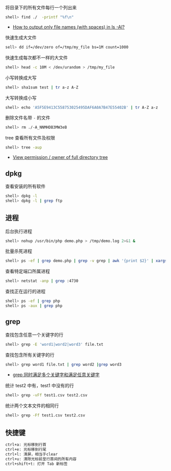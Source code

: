 将目录下的所有文件每行一个列出来

```sh
shell> find ./  -printf "%f\n"
```

- [How to output only file names (with spaces) in ls -Al?](https://unix.stackexchange.com/questions/70614/how-to-output-only-file-names-with-spaces-in-ls-al)

快速生成大文件

```sh
sell> dd if=/dev/zero of=/tmp/my_file bs=1M count=1000
```

快速生成每次都不一样的大文件

```sh
shell> head -c 10M < /dev/urandom > /tmp/my_file
```

小写转换成大写

```sh
shell> sha1sum test | tr a-z A-Z
```

大写转换成小写

```sh
shell> echo 'A5F5E9413C558753025495DAF6A0A7B47E55402B' | tr A-Z a-z
```

删除文件名带 `-` 的文件

```sh
shell> rm ./-A_NNMHDB3MW3eB
```

tree 查看所有文件及权限

```sh
shell> tree -aup
```

- [View permission / owner of full directory tree](https://unix.stackexchange.com/questions/82361/view-permission-owner-of-full-directory-tree)

## dpkg

查看安装的所有软件

```sh
shell> dpkg -l
shell> dpkg -l | grep ftp
```

## 进程

后台执行进程

```sh
shell> nohup /usr/bin/php demo.php > /tmp/demo.log 2>&1 &
```

批量杀死进程

```sh
shell> ps -ef | grep demo.php | grep -v grep | awk '{print $2}' | xargs kill -9
```

查看特定端口所属进程

```sh
shell> netstat -anp | grep :4730
```

查找正在运行的进程

```sh
shell> ps -ef | grep php
shell> ps -aux | grep php
```

## grep

查找包含任意一个关键字的行

```sh
shell> grep -E 'word1|word2|word3' file.txt
```

查找包含所有关键字的行

```sh
shell> grep word1 file.txt | grep word2 |grep word3
```

- [grep 同时满足多个关键字和满足任意关键字](https://www.cnblogs.com/smallrookie/p/6102691.html)

统计 test2 中有，test1 中没有的行

```sh
shell> grep -vFf test1.csv test2.csv
```

统计两个文本文件的相同行

```sh
shell> grep -Ff test1.csv test2.csv
```

## 快捷键

```sh
ctrl+a: 光标移到行首
ctrl+e: 光标移到行尾
ctrl+l: 清屏，相当于clear
ctrl+u: 清除光标前至行首间的所有内容
ctrl+shift+t: 打开 Tab 新标签
```
